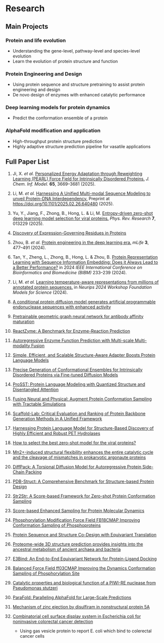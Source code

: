 # Research

## Main Projects

### Protein and life evolution

- Understanding the gene-level, pathway-level and species-level evolution
- Learn the evolution of protein structure and function

### Protein Engineering and Design

- Using protein sequence and structure pretraining to assist protein engineering and design
- De novo design of enzymes with enhanced catalytic performance

### Deep learning models for protein dynamics

- Predict the conformation ensemble of a protein

### AlphaFold modification and application

- High-throughput protein structure prediction
- Highly adaptive structure prediction pipeline for vasatile applications


## Full Paper List

1. Ji, X. *et al.* [Personalized Energy Adaptation through Reweighting Learning (PEARL) Force Field for Intrinsically Disordered Proteins.](https://doi.org/10.1021/acs.jcim.5c00140) *J. Chem. Inf. Model.* **65**, 3669–3681 (2025).
2. Li, M. *et al.* [Harnessing A Unified Multi-modal Sequence Modeling to unveil Protein-DNA Interdependency.](https://www.biorxiv.org/content/10.1101/2025.02.26.640480v2.abstract) Preprint at https://doi.org/10.1101/2025.02.26.640480 (2025).
3. Yu, Y., Jiang, F., Zhong, B., Hong, L. & Li, M. [Entropy-driven zero-shot deep learning model selection for viral proteins.](https://journals.aps.org/prresearch/abstract/10.1103/PhysRevResearch.7.013229) *Phys. Rev. Research* **7**, 013229 (2025).
4. [Discovery of Expression-Governing Residues in Proteins](https://www.biorxiv.org/content/10.1101/2025.01.06.631498v1.abstract)
5. Zhou, B. *et al.* [Protein engineering in the deep learning era.](https://onlinelibrary.wiley.com/doi/full/10.1002/mlf2.12157) *mLife* **3**, 477–491 (2024).
   
6. Tan, Y., Zheng, L., Zhong, B., Hong, L. & Zhou, B. [Protein Representation Learning with Sequence Information Embedding: Does it Always Lead to a Better Performance?](https://ieeexplore.ieee.org/abstract/document/10822035) in 2024 *IEEE International Conference on Bioinformatics and Biomedicine (BIBM)* 233–239 (2024).

7. Li, M. *et al.* [Learning temperature-aware representations from millions of annotated protein sequences.](https://openreview.net/forum?id=sOU2rNqo90) in *Neurips 2024 Workshop Foundation Models for Science* (2024).

8. [A conditional protein diffusion model generates artificial programmable endonuclease sequences with enhanced activity](https://www.nature.com/articles/s41421-024-00728-2)

9.  [Pretrainable geometric graph neural network for antibody affinity maturation](https://www.nature.com/articles/s41467-024-51563-8)

10. [ReactZyme: A Benchmark for Enzyme-Reaction Prediction](https://proceedings.neurips.cc/paper_files/paper/2024/hash/2e68b2367d2e0bc8dd6f0ff86e07c2eb-Abstract-Datasets_and_Benchmarks_Track.html)

11. [Autoregressive Enzyme Function Prediction with Multi-scale Multi-modality Fusion](https://arxiv.org/abs/2408.06391)

12. [Simple, Efficient, and Scalable Structure-Aware Adapter Boosts Protein Language Models](https://pubs.acs.org/doi/abs/10.1021/acs.jcim.4c00689)

13. [Precise Generation of Conformational Ensembles for Intrinsically Disordered Proteins via Fine-tuned Diffusion Models](https://www.biorxiv.org/content/10.1101/2024.05.05.592611v3.abstract)

14. [ProSST: Protein Language Modeling with Quantized Structure and Disentangled Attention](https://www.biorxiv.org/content/10.1101/2024.04.15.589672v3.abstract)

15. [Fusing Neural and Physical: Augment Protein Conformation Sampling with Tractable Simulations](https://arxiv.org/abs/2402.10433)

16. [Scaffold-Lab: Critical Evaluation and Ranking of Protein Backbone Generation Methods in A Unified Framework](https://www.biorxiv.org/content/10.1101/2024.02.10.579743v3.abstract)

17. [Harnessing Protein Language Model for Structure-Based Discovery of Highly Efficient and Robust PET Hydrolases](https://www.biorxiv.org/content/10.1101/2024.11.13.623508v1.abstract)

18. [How to select the best zero-shot model for the viral proteins?](https://www.biorxiv.org/content/10.1101/2024.10.06.616860v1.abstract)

19. [Mn2+-induced structural flexibility enhances the entire catalytic cycle and the cleavage of mismatches in prokaryotic argonaute proteins](https://pubs.rsc.org/en/content/articlehtml/2024/sc/d3sc06221j)

20. [DiffPack: A Torsional Diffusion Model for Autoregressive Protein Side-Chain Packing](https://proceedings.neurips.cc/paper_files/paper/2023/hash/96a54c09569ebbdd9ecb22f5012e6b66-Abstract-Conference.html)

21. [PDB-Struct: A Comprehensive Benchmark for Structure-based Protein Design](https://arxiv.org/abs/2312.00080)

22. [Str2Str: A Score-based Framework for Zero-shot Protein Conformation Sampling](https://arxiv.org/abs/2306.03117)

23. [Score-based Enhanced Sampling for Protein Molecular Dynamics](https://openreview.net/forum?id=NO3QwxuHv9#all)

24. [Phosphorylation Modification Force Field FB18CMAP Improving Conformation Sampling of Phosphoproteins](https://pubs.acs.org/doi/abs/10.1021/acs.jcim.3c00112)

25. [Protein Sequence and Structure Co-Design with Equivariant Translation](https://arxiv.org/abs/2210.08761)

26. [Proteome-wide 3D structure prediction provides insights into the ancestral metabolism of ancient archaea and bacteria](https://www.nature.com/articles/s41467-022-35523-8)

27. [E3Bind: An End-to-End Equivariant Network for Protein-Ligand Docking](https://arxiv.org/abs/2210.06069)


28. [Balanced Force Field ff03CMAP Improving the Dynamics Conformation Sampling of Phosphorylation Site](https://www.mdpi.com/1422-0067/23/19/11285)

29. [Catalytic properties and biological function of a PIWI-RE nuclease from Pseudomonas stutzeri](https://link.springer.com/article/10.1186/s40643-022-00539-x)

30. [ParaFold: Paralleling AlphaFold for Large-Scale Predictions](https://dl.acm.org/doi/abs/10.1145/3503470.3503471)


31. [Mechanism of zinc ejection by disulfiram in nonstructural protein 5A](https://pubs.rsc.org/en/content/articlelanding/2021/cp/d0cp06360f/unauth)



32. [Combinatorial cell surface display system in Escherichia coli for noninvasive colorectal cancer detection](https://spj.science.org/doi/full/10.1097/JBR.0000000000000052)
    - Using gas vesicle protein to report E. coli which bind to colerectal cancer cells


